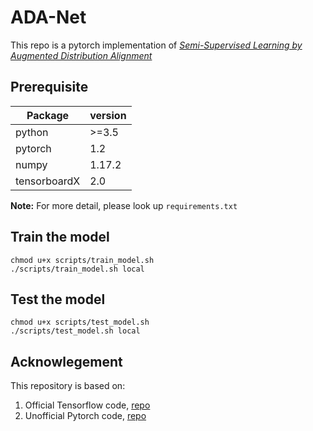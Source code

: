 # ADA-Net
This repo is a pytorch implementation of [*Semi-Supervised Learning by Augmented Distribution Alignment*](https://arxiv.org/abs/1905.08171)

## Prerequisite

| **Package**    | **version**  |
|----------------|--------------|
| python         |  >=3.5       |
| pytorch        |  1.2        |
| numpy          |  1.17.2      |
| tensorboardX   |  2.0         |

**Note:** For more detail, please look up `requirements.txt`

## Train the model

```
chmod u+x scripts/train_model.sh
./scripts/train_model.sh local
```
## Test the model

```
chmod u+x scripts/test_model.sh
./scripts/test_model.sh local
```

## Acknowlegement

This repository is based on:
1. Official Tensorflow code, [repo](https://github.com/qinenergy/adanet)
2. Unofficial Pytorch code, [repo](https://github.com/jizongFox/AdaNet-PyTorch)
